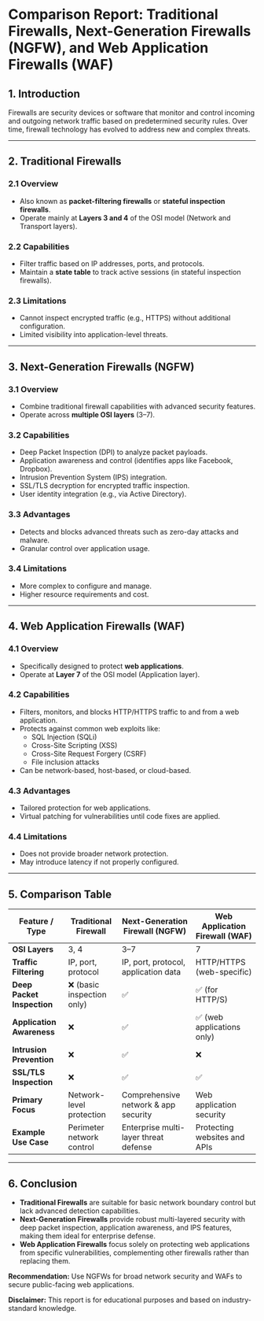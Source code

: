 
# Comparison Report: Traditional Firewalls, Next-Generation Firewalls (NGFW), and Web Application Firewalls (WAF)

## **1. Introduction**
Firewalls are security devices or software that monitor and control incoming and outgoing network traffic based on predetermined security rules. Over time, firewall technology has evolved to address new and complex threats.

---

## **2. Traditional Firewalls**

### **2.1 Overview**
- Also known as **packet-filtering firewalls** or **stateful inspection firewalls**.
- Operate mainly at **Layers 3 and 4** of the OSI model (Network and Transport layers).

### **2.2 Capabilities**
- Filter traffic based on IP addresses, ports, and protocols.
- Maintain a **state table** to track active sessions (in stateful inspection firewalls).

### **2.3 Limitations**
- Cannot inspect encrypted traffic (e.g., HTTPS) without additional configuration.
- Limited visibility into application-level threats.

---

## **3. Next-Generation Firewalls (NGFW)**

### **3.1 Overview**
- Combine traditional firewall capabilities with advanced security features.
- Operate across **multiple OSI layers** (3–7).

### **3.2 Capabilities**
- Deep Packet Inspection (DPI) to analyze packet payloads.
- Application awareness and control (identifies apps like Facebook, Dropbox).
- Intrusion Prevention System (IPS) integration.
- SSL/TLS decryption for encrypted traffic inspection.
- User identity integration (e.g., via Active Directory).

### **3.3 Advantages**
- Detects and blocks advanced threats such as zero-day attacks and malware.
- Granular control over application usage.

### **3.4 Limitations**
- More complex to configure and manage.
- Higher resource requirements and cost.

---

## **4. Web Application Firewalls (WAF)**

### **4.1 Overview**
- Specifically designed to protect **web applications**.
- Operate at **Layer 7** of the OSI model (Application layer).

### **4.2 Capabilities**
- Filters, monitors, and blocks HTTP/HTTPS traffic to and from a web application.
- Protects against common web exploits like:
  - SQL Injection (SQLi)
  - Cross-Site Scripting (XSS)
  - Cross-Site Request Forgery (CSRF)
  - File inclusion attacks
- Can be network-based, host-based, or cloud-based.

### **4.3 Advantages**
- Tailored protection for web applications.
- Virtual patching for vulnerabilities until code fixes are applied.

### **4.4 Limitations**
- Does not provide broader network protection.
- May introduce latency if not properly configured.

---

## **5. Comparison Table**

| Feature / Type               | Traditional Firewall       | Next-Generation Firewall (NGFW)     | Web Application Firewall (WAF)     |
|------------------------------|----------------------------|--------------------------------------|-------------------------------------|
| **OSI Layers**               | 3, 4                       | 3–7                                  | 7                                   |
| **Traffic Filtering**        | IP, port, protocol         | IP, port, protocol, application data | HTTP/HTTPS (web-specific)           |
| **Deep Packet Inspection**   | ❌ (basic inspection only) | ✅                                   | ✅ (for HTTP/S)                      |
| **Application Awareness**    | ❌                         | ✅                                   | ✅ (web applications only)           |
| **Intrusion Prevention**     | ❌                         | ✅                                   | ❌                                   |
| **SSL/TLS Inspection**       | ❌                         | ✅                                   | ✅                                   |
| **Primary Focus**            | Network-level protection   | Comprehensive network & app security | Web application security            |
| **Example Use Case**         | Perimeter network control  | Enterprise multi-layer threat defense| Protecting websites and APIs        |

---

## **6. Conclusion**
- **Traditional Firewalls** are suitable for basic network boundary control but lack advanced detection capabilities.
- **Next-Generation Firewalls** provide robust multi-layered security with deep packet inspection, application awareness, and IPS features, making them ideal for enterprise defense.
- **Web Application Firewalls** focus solely on protecting web applications from specific vulnerabilities, complementing other firewalls rather than replacing them.

**Recommendation:** Use NGFWs for broad network security and WAFs to secure public-facing web applications.

**Disclaimer:** This report is for educational purposes and based on industry-standard knowledge.
